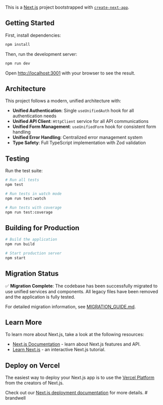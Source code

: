 This is a [Next.js](https://nextjs.org) project bootstrapped with [`create-next-app`](https://nextjs.org/docs/app/api-reference/cli/create-next-app).

## Getting Started

First, install dependencies:

```bash
npm install
```

Then, run the development server:

```bash
npm run dev
```

Open [http://localhost:3001](http://localhost:3001) with your browser to see the result.

## Architecture

This project follows a modern, unified architecture with:

- **Unified Authentication**: Single `useUnifiedAuth` hook for all authentication needs
- **Unified API Client**: `HttpClient` service for all API communications
- **Unified Form Management**: `useUnifiedForm` hook for consistent form handling
- **Unified Error Handling**: Centralized error management system
- **Type Safety**: Full TypeScript implementation with Zod validation

## Testing

Run the test suite:

```bash
# Run all tests
npm test

# Run tests in watch mode
npm run test:watch

# Run tests with coverage
npm run test:coverage
```

## Building for Production

```bash
# Build the application
npm run build

# Start production server
npm start
```

## Migration Status

✅ **Migration Complete**: The codebase has been successfully migrated to use unified services and components. All legacy files have been removed and the application is fully tested.

For detailed migration information, see [MIGRATION_GUIDE.md](./MIGRATION_GUIDE.md).

## Learn More

To learn more about Next.js, take a look at the following resources:

- [Next.js Documentation](https://nextjs.org/docs) - learn about Next.js features and API.
- [Learn Next.js](https://nextjs.org/learn) - an interactive Next.js tutorial.

## Deploy on Vercel

The easiest way to deploy your Next.js app is to use the [Vercel Platform](https://vercel.com/new?utm_medium=default-template&filter=next.js&utm_source=create-next-app&utm_campaign=create-next-app-readme) from the creators of Next.js.

Check out our [Next.js deployment documentation](https://nextjs.org/docs/deployment) for more details.
#   b r a n d w e l l 
 
 